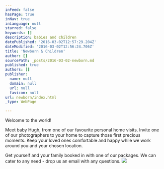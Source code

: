 ```yaml
---
inFeed: false
hasPage: true
inNav: true
inLanguage: null
starred: false
keywords: []
description: babies and children
datePublished: '2016-03-02T12:57:29.204Z'
dateModified: '2016-03-02T12:56:24.706Z'
title: 'Newborn & Children'
author: []
sourcePath: _posts/2016-03-02-newborn.md
published: true
authors: []
publisher:
  name: null
  domain: null
  url: null
  favicon: null
url: newborn/index.html
_type: WebPage

---
```

Welcome to the world!

Meet baby Hugh, from one of our favourite personal home visits. Invite one of our photographers to your home to capture those first precious moments. Keep your loved ones comfortable and happy while we work around you and your chosen location.

Get yourself and your family booked in with one of our packages. We can cater to any need - drop us an email with any questions.
![](https://the-grid-user-content.s3-us-west-2.amazonaws.com/6af6a771-ef00-427c-9234-5b28192e1aea.jpg)